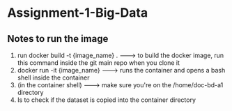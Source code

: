 # Assignment-1-Big-Data


## Notes to run the image

1. run docker build -t {image_name} . ---> to build the docker image, run this command inside the git main repo when you clone it
2. docker run -it {image_name} ---> runs the container and opens a bash shell inside the container
3. (in the container shell) ---> make sure you're on the /home/doc-bd-a1 directory 
4. ls to check if the dataset is copied into the container directory
